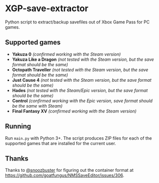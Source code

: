 # XGP-save-extractor
Python script to extract/backup savefiles out of Xbox Game Pass for PC games.

## Supported games
- **Yakuza 0** *(confirmed working with the Steam version)*
- **Yakuza Like a Dragon** *(not tested with the Steam version, but the save format should be the same)*
- **Octopath Traveller** *(not tested with the Steam version, but the save format should be the same)*
- **Just Cause 4** *(not tested with the Steam version, but the save format should be the same)*
- **Hades** *(not tested with the Steam/Epic version, but the save format should be the same)*
- **Control** *(confirmed working with the Epic version, save format should be the same with Steam)*
- **Final Fantasy XV** *(confirmed working with the Steam version)*

## Running
Run `main.py` with Python 3+. The script produces ZIP files for each of the supported games that are installed for the current user.

## Thanks
Thanks to [@snoozbuster](https://github.com/snoozbuster) for figuring out the container format at https://github.com/goatfungus/NMSSaveEditor/issues/306.
